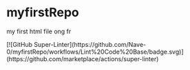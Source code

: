 # myfirstRepo
<p>my first html file ong fr</p>
[![GitHub Super-Linter](https://github.com/Nave-0/myfirstRepo/workflows/Lint%20Code%20Base/badge.svg)](https://github.com/marketplace/actions/super-linter)

